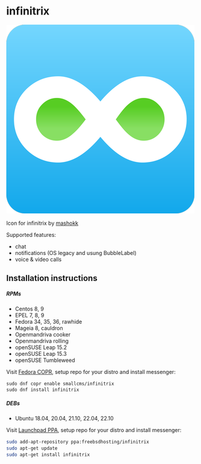 # infinitrix

![Icon for infinitrix by mashokk](infinitrix.png?raw=true)

Icon for infinitrix by [mashokk](https://github.com/mashokk)

Supported features:
  - chat
  - notifications (OS legacy and usung BubbleLabel)
  - voice & video calls

## Installation instructions

##### RPMs
- Centos 8, 9
- EPEL 7, 8, 9
- Fedora 34, 35, 36, rawhide
- Mageia 8, cauldron
- Openmandriva cooker
- Openmandriva rolling
- openSUSE Leap 15.2
- openSUSE Leap 15.3
- openSUSE Tumbleweed

Visit [Fedora COPR](https://copr.fedorainfracloud.org/coprs/smallcms/infinitrix/), setup repo for your distro and install messenger:
```plain
sudo dnf copr enable smallcms/infinitrix
sudo dnf install infinitrix
```

##### DEBs
- Ubuntu 18.04, 20.04, 21.10, 22.04, 22.10

Visit [Launchpad PPA](https://launchpad.net/~freebsdhosting/+archive/ubuntu/infinitrix), setup repo for your distro and install messenger:
```bash
sudo add-apt-repository ppa:freebsdhosting/infinitrix
sudo apt-get update
sudo apt-get install infinitrix
```
